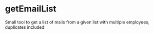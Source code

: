 # getEmailList

Small tool to get a list of mails from a given list with multiple employees, duplicates included
